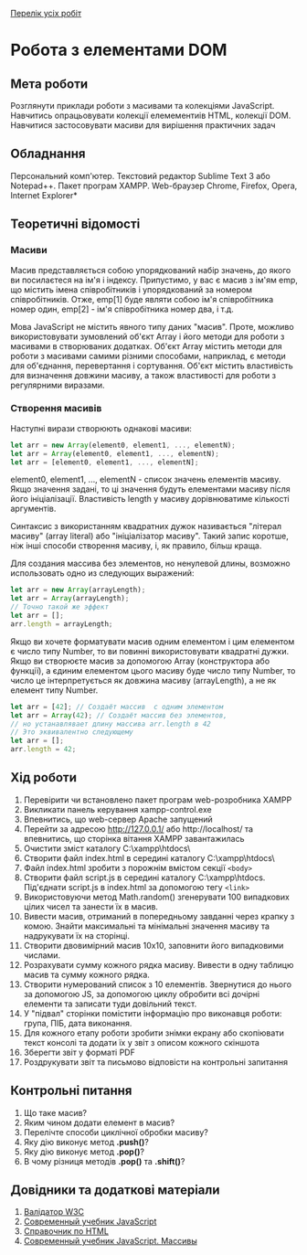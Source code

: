 [Перелік усіх робіт](README.md)

# Робота з елементами DOM

## Мета роботи

Розглянути приклади роботи з масивами та колекціями JavaScript. Навчитись опрацьовувати колекції елемементиів HTML, колекції DOM. Навчитися застосовувати масиви для вирішення практичних задач

## Обладнання

Персональний комп'ютер. Текстовий редактор Sublime Text 3 або Notepad++. Пакет програм XAMPP. Web-браузер Chrome, Firefox, Opera, Internet Explorer*

## Теоретичні відомості

### Масиви

Масив представляється собою упорядкований набір значень, до якого ви посилаєтеся на ім'я і індексу. Припустимо, у вас є масив з ім'ям emp, що містить імена співробітників і упорядкований за номером співробітників. Отже, emp[1] буде являти собою ім'я співробітника номер один, emp[2] - ім'я співробітника номер два, і т.д.

Мова JavaScript не містить явного типу даних "масив". Проте, можливо використовувати зумовлений об'єкт Array і його методи для роботи з масивами в створюваних додатках. Об'єкт Array містить методи для роботи з масивами самими різними способами, наприклад, є методи для об'єднання, перевертання і сортування. Об'єкт містить властивість для визначення довжини масиву, а також властивості для роботи з регулярними виразами.

### Створення масивів

Наступні вирази створюють однакові масиви:
```js
let arr = new Array(element0, element1, ..., elementN);
let arr = Array(element0, element1, ..., elementN);
let arr = [element0, element1, ..., elementN];
```
element0, element1, ..., elementN - список значень елементів масиву. Якщо значення задані, то ці значення будуть елементами масиву після його ініціалізації. Властивість length у масиву дорівнюватиме кількості аргументів.

Синтаксис з використанням квадратних дужок називається "літерал масиву" (array literal) або "ініціалізатор масиву". Такий запис коротше, ніж інші способи створення масиву, і, як правило, більш краща.

Для создания массива без элементов, но ненулевой длины, возможно использовать одно из следующих выражений:
```js
let arr = new Array(arrayLength);
let arr = Array(arrayLength);
// Точно такой же эффект
let arr = [];
arr.length = arrayLength;
```
Якщо ви хочете форматувати масив одним елементом і цим елементом є число типу Number, то ви повинні використовувати квадратні дужки. Якщо ви створюєте масив за допомогою Array (конструктора або функції), а єдиним елементом цього масиву буде число типу Number, то число це інтерпретується як довжина масиву (arrayLength), а не як елемент типу Number.
```js
let arr = [42]; // Создаёт массив  с одним элементом
let arr = Array(42); // Создаёт массив без элементов,
// но устанавлявает длину массива arr.length в 42
// Это эквивалентно следующему
let arr = [];
arr.length = 42;
```

## Хід роботи

1. Перевірити чи встановлено пакет програм web-розробника XAMPP
2. Викликати панель керування xampp-control.exe
3. Впевнитись, що web-сервер Apache запущений
4. Перейти за адресою http://127.0.0.1/ або http://localhost/ та впевнитись, що сторінка вітання XAMPP завантажилась
5. Очистити зміст каталогу C:\xampp\htdocs\
6. Створити файл index.html в середині каталогу C:\xampp\htdocs\
7. Файл index.html зробити з порожнім вмістом секції `<body>`
8. Створити файл script.js в середині каталогу C:\xampp\htdocs\. Під'єднати script.js в index.html за допомогою тегу `<link>`
9. Використовуючи метод Math.random() згенерувати 100 випадкових цілих чисел та занести їх в масив.
10. Вивести масив, отриманий в попередньому завданні через крапку з комою. Знайти максимальні та мінімальні значення масиву та надрукувати їх на сторінці.
11. Створити двовимірний масив 10х10, заповнити його випадковими числами.
12. Розрахувати сумму кожного рядка масиву. Вивести в одну таблицю масив та сумму кожного рядка.
13. Створити нумерований список з 10 елементів. Звернутися до нього за допомогою JS, за допомогою циклу обробити всі дочірні елементи та записати туди довільний текст.
14. У "підвал" сторінки помістити інформацію про виконавця роботи: група, ПІБ, дата виконання.
15. Для кожного етапу роботи зробити знімки екрану або скопіювати текст консолі та додати їх у звіт з описом кожного скіншота
16. Зберегти звіт у форматі PDF
17. Роздрукувати звіт та письмово відповісти на контрольні запитання

## Контрольні питання

1. Що таке масив?
2. Яким чином додати елемент в масив?
3. Перелічте способи циклічної обробки масиву?
4. Яку дію виконує метод **.push()**?
5. Яку дію виконує метод **.pop()**?
6. В чому різниця методів **.pop()** та **.shift()**?

## Довідники та додаткові матеріали

1. [Валідатор W3C](https://validator.w3.org)
2. [Современный учебник JavaScript](https://learn.javascript.ru)
3. [Справочник по HTML](http://htmlbook.ru)
4. [Современный учебник JavaScript. Массивы](https://learn.javascript.ru/array)